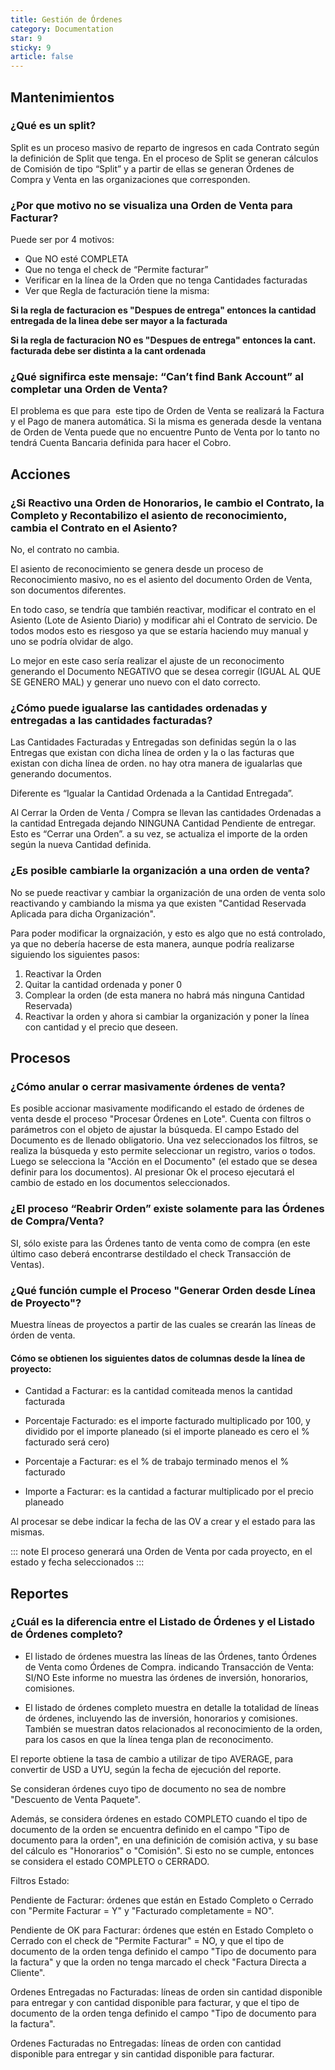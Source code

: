 ```yaml
---
title: Gestión de Órdenes
category: Documentation
star: 9
sticky: 9
article: false
---
```


## Mantenimientos

### ¿Qué es un split?

Split es un proceso masivo de reparto de ingresos en cada Contrato según la definición de Split que tenga. En el proceso de Split se generan cálculos de Comisión de tipo “Split” y a partir de ellas se generan Órdenes de Compra y Venta en las organizaciones que corresponden.

### ¿Por que motivo no se visualiza una Orden de Venta para Facturar?

Puede ser por 4 motivos:

* Que NO esté COMPLETA
* Que no tenga el check de “Permite facturar”
* Verificar en la línea de la Orden que no tenga Cantidades facturadas
* Ver que Regla de facturación tiene la misma:

**Si la regla de facturacion es "Despues de entrega" entonces la cantidad entregada de la linea debe ser mayor a la facturada**

**Si la regla de facturacion NO es  "Despues de entrega" entonces la cant.  facturada debe ser distinta a la cant ordenada**

### ¿Qué signifirca este mensaje: “Can’t find Bank Account” al completar una Orden de Venta?

El problema es que para  este tipo de Orden de Venta se realizará la Factura y el Pago de manera automática. Si la misma es generada desde la ventana de Orden de Venta puede que no encuentre Punto de Venta por lo tanto no tendrá Cuenta Bancaria definida para hacer el Cobro. 

## Acciones

### ¿Si Reactivo una Orden de Honorarios, le cambio el Contrato, la Completo y Recontabilizo el asiento de reconocimiento, cambia el Contrato en el Asiento?

No, el contrato no cambia.

El asiento de reconocimiento se genera desde un proceso de Reconocimiento masivo, no es el asiento del documento Orden de Venta, son documentos diferentes.

En todo caso, se tendría que también reactivar, modificar el contrato en el Asiento (Lote de Asiento Diario) y modificar ahi el Contrato de servicio. De todos modos esto es riesgoso ya que se estaría haciendo muy manual y uno se podría olvidar de algo.

Lo mejor en este caso sería realizar el ajuste de un reconocimento generando el Documento NEGATIVO que se desea corregir (IGUAL AL QUE SE GENERO MAL) y generar uno nuevo con el dato correcto.

### ¿Cómo puede igualarse las cantidades ordenadas y entregadas a las cantidades facturadas?

Las Cantidades Facturadas y Entregadas son definidas según la o las Entregas que existan con dicha línea de orden y la o las facturas que existan con dicha línea de orden. no hay otra manera de igualarlas que generando documentos.

Diferente es “Igualar la Cantidad Ordenada a la Cantidad Entregada”. 

Al Cerrar la Orden de Venta / Compra se llevan las cantidades Ordenadas a la cantidad Entregada dejando NINGUNA Cantidad Pendiente de entregar. Esto es “Cerrar una Orden”. a su vez, se actualiza el importe de la orden según la nueva Cantidad definida. 

### ¿Es posible cambiarle la organización a una orden de venta?

No se puede reactivar y cambiar la organización de una orden de venta solo reactivando y cambiando la misma ya que existen "Cantidad Reservada Aplicada para dicha Organización".

 Para poder modificar la orgnaización, y esto es algo que no está controlado, ya que no debería hacerse de esta manera, aunque podría realizarse siguiendo los siguientes pasos:

1. Reactivar la Orden
2. Quitar la cantidad ordenada y poner 0
3. Complear la orden (de esta manera no habrá más ninguna Cantidad Reservada)
4. Reactivar la orden y ahora si cambiar la organización y poner la línea con cantidad y el precio que deseen.

## Procesos

### ¿Cómo anular o cerrar masivamente órdenes de venta?

Es posible accionar masivamente modificando el estado de órdenes de venta desde el proceso "Procesar Órdenes en Lote".
Cuenta con filtros o parámetros con el objeto de ajustar la búsqueda.
El campo Estado del Documento es de llenado obligatorio.
Una vez seleccionados los filtros, se realiza la búsqueda y esto permite seleccionar un registro, varios o todos. 
Luego se selecciona la "Acción en el Documento" (el estado que se desea definir para los documentos).
Al presionar Ok el proceso ejecutará el cambio de estado en los documentos seleccionados.

### ¿El proceso “Reabrir Orden” existe solamente para las Órdenes de Compra/Venta?

SI, sólo existe para las Órdenes tanto de venta como de compra (en este último caso deberá encontrarse destildado el check Transacción de Ventas).

### ¿Qué función cumple el Proceso "Generar Orden desde Línea de Proyecto"?

Muestra líneas de proyectos a partir de las cuales se crearán las líneas de órden de venta.

#### Cómo se obtienen los siguientes datos de columnas desde la línea de proyecto:

* Cantidad a Facturar: es la cantidad comiteada menos la cantidad facturada

* Porcentaje Facturado: es el importe facturado multiplicado por 100, y dividido por el importe planeado (si el importe planeado es cero el % facturado será cero)

* Porcentaje a Facturar: es el % de trabajo terminado menos el % facturado

* Importe a Facturar: es la cantidad a facturar multiplicado por el precio planeado

Al procesar se debe indicar la fecha de las OV a crear y el estado para las mismas.

::: note
El proceso generará una Orden de Venta por cada proyecto, en el estado y fecha seleccionados
:::

## Reportes

### ¿Cuál es la diferencia entre el Listado de Órdenes y el Listado de Órdenes completo?

* El listado de órdenes muestra las líneas de las Órdenes, tanto Órdenes de Venta como Órdenes de Compra.
indicando Transacción de Venta: SI/NO
Este informe no muestra las órdenes de inversión, honorarios, comisiones.

* El listado de órdenes completo muestra en detalle la totalidad de líneas de órdenes, incluyendo las de inversión, honorarios y comisiones. También se muestran datos relacionados al reconocimiento de la orden, para los casos en que la línea tenga plan de reconocimento.

El reporte obtiene la tasa de cambio a utilizar de tipo AVERAGE, para convertir de USD a UYU, según la fecha de ejecución del reporte.

Se consideran órdenes cuyo tipo de documento no sea de nombre "Descuento de Venta Paquete".

Además, se considera órdenes en estado COMPLETO cuando el tipo de documento de la orden se encuentra definido en el campo "Tipo de documento para la orden", en una definición de comisión activa, y su base del cálculo es "Honorarios" o "Comisión". Si esto no se cumple, entonces se considera el estado COMPLETO o CERRADO.

Filtros Estado:

Pendiente de Facturar: órdenes que están en Estado Completo o Cerrado con "Permite Facturar = Y" y "Facturado completamente = NO".

Pendiente de OK para Facturar: órdenes que estén en Estado Completo o Cerrado con el check de "Permite Facturar" = NO, y que el tipo de documento de la orden tenga definido el campo "Tipo de documento para la factura" y que la orden no tenga marcado el check "Factura Directa a Cliente".

Ordenes Entregadas no Facturadas: líneas de orden sin cantidad disponible para entregar y con cantidad disponible para facturar, y que el tipo de documento de la orden tenga definido el campo "Tipo de documento para la factura".

Ordenes Facturadas no Entregadas: líneas de orden con cantidad disponible para entregar y sin cantidad disponible para facturar.